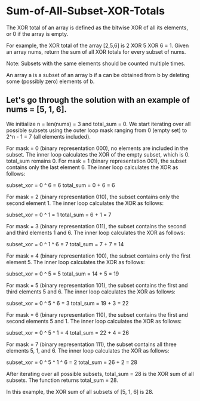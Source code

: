 # Sum-of-All-Subset-XOR-Totals
The XOR total of an array is defined as the bitwise XOR of all its elements, or 0 if the array is empty.

For example, the XOR total of the array [2,5,6] is 2 XOR 5 XOR 6 = 1.
Given an array nums, return the sum of all XOR totals for every subset of nums. 

Note: Subsets with the same elements should be counted multiple times.

An array a is a subset of an array b if a can be obtained from b by deleting some (possibly zero) elements of b.


## Let's go through the solution with an example of nums = [5, 1, 6].

We initialize n = len(nums) = 3 and total_sum = 0.
We start iterating over all possible subsets using the outer loop mask ranging from 0 (empty set) to 2^n - 1 = 7 (all elements included).

For mask = 0 (binary representation 000), no elements are included in the subset. The inner loop calculates the XOR of the empty subset, which is 0. total_sum remains 0.
For mask = 1 (binary representation 001), the subset contains only the last element 6. The inner loop calculates the XOR as follows:

subset_xor = 0 ^ 6 = 6
total_sum = 0 + 6 = 6


For mask = 2 (binary representation 010), the subset contains only the second element 1. The inner loop calculates the XOR as follows:

subset_xor = 0 ^ 1 = 1
total_sum = 6 + 1 = 7


For mask = 3 (binary representation 011), the subset contains the second and third elements 1 and 6. The inner loop calculates the XOR as follows:

subset_xor = 0 ^ 1 ^ 6 = 7
total_sum = 7 + 7 = 14


For mask = 4 (binary representation 100), the subset contains only the first element 5. The inner loop calculates the XOR as follows:

subset_xor = 0 ^ 5 = 5
total_sum = 14 + 5 = 19


For mask = 5 (binary representation 101), the subset contains the first and third elements 5 and 6. The inner loop calculates the XOR as follows:

subset_xor = 0 ^ 5 ^ 6 = 3
total_sum = 19 + 3 = 22


For mask = 6 (binary representation 110), the subset contains the first and second elements 5 and 1. The inner loop calculates the XOR as follows:

subset_xor = 0 ^ 5 ^ 1 = 4
total_sum = 22 + 4 = 26


For mask = 7 (binary representation 111), the subset contains all three elements 5, 1, and 6. The inner loop calculates the XOR as follows:

subset_xor = 0 ^ 5 ^ 1 ^ 6 = 2
total_sum = 26 + 2 = 28




After iterating over all possible subsets, total_sum = 28 is the XOR sum of all subsets.
The function returns total_sum = 28.

In this example, the XOR sum of all subsets of [5, 1, 6] is 28. 
